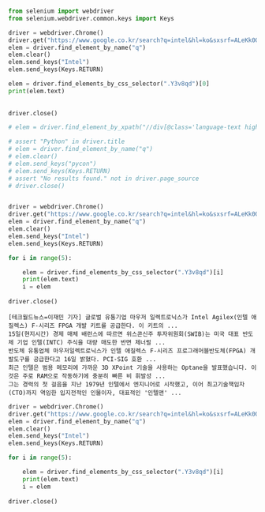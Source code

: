 ```python

from selenium import webdriver
from selenium.webdriver.common.keys import Keys

driver = webdriver.Chrome()
driver.get("https://www.google.co.kr/search?q=intel&hl=ko&sxsrf=ALeKk004ECBYXZq1B7km-TSeuZAiCrdhcQ:1613484714334&source=lnms&tbm=nws&sa=X&ved=2ahUKEwjA9v35yu7uAhVIPnAKHV6YBFsQ_AUoAXoECA0QAw&biw=1022&bih=779")
elem = driver.find_element_by_name("q")
elem.clear()
elem.send_keys("Intel")
elem.send_keys(Keys.RETURN)

elem = driver.find_elements_by_css_selector(".Y3v8qd")[0]
print(elem.text)
 
    
driver.close()

# elem = driver.find_element_by_xpath("//div[@class='language-text highlighter-rouge']/pre[@class='highlight']/code")

# assert "Python" in driver.title
# elem = driver.find_element_by_name("q")
# elem.clear()
# elem.send_keys("pycon")
# elem.send_keys(Keys.RETURN)
# assert "No results found." not in driver.page_source
# driver.close()



```


```python
driver = webdriver.Chrome()
driver.get("https://www.google.co.kr/search?q=intel&hl=ko&sxsrf=ALeKk004ECBYXZq1B7km-TSeuZAiCrdhcQ:1613484714334&source=lnms&tbm=nws&sa=X&ved=2ahUKEwjA9v35yu7uAhVIPnAKHV6YBFsQ_AUoAXoECA0QAw&biw=1022&bih=779")
elem = driver.find_element_by_name("q")
elem.clear()
elem.send_keys("Intel")
elem.send_keys(Keys.RETURN)

for i in range(5):

    elem = driver.find_elements_by_css_selector(".Y3v8qd")[i]
    print(elem.text)
    i = elem
    
driver.close()

```

    [테크월드뉴스=이재민 기자] 글로벌 유통기업 마우저 일렉트로닉스가 Intel Agilex(인텔 애질렉스) F-시리즈 FPGA 개발 키트를 공급한다. 이 키트의 ...
    15일(현지시간) 경제 매체 배런스에 따르면 위스콘신주 투자위원회(SWIB)는 미국 대표 반도체 기업 인텔(INTC) 주식을 대량 매도한 반면 제너럴 ...
    반도체 유통업체 마우저일렉트로닉스가 인텔 애질렉스 F-시리즈 프로그래머블반도체(FPGA) 개발도구를 공급한다고 16일 밝혔다. PCI-SIG 호환 ...
    최근 인텔은 범용 메모리에 가까운 3D XPoint 기술을 사용하는 Optane을 발표했습니다. 이것은 주로 RAM으로 작동하기에 충분히 빠른 비 휘발성 ...
    그는 경력의 첫 걸음을 지난 1979년 인텔에서 엔지니어로 시작했고, 이어 최고기술책임자(CTO)까지 역임한 입지전적인 인물이자, 대표적인 '인텔맨' ...
    


```python
driver = webdriver.Chrome()
driver.get("https://www.google.co.kr/search?q=intel&hl=ko&sxsrf=ALeKk004ECBYXZq1B7km-TSeuZAiCrdhcQ:1613484714334&source=lnms&tbm=nws&sa=X&ved=2ahUKEwjA9v35yu7uAhVIPnAKHV6YBFsQ_AUoAXoECA0QAw&biw=1022&bih=779")
elem = driver.find_element_by_name("q")
elem.clear()
elem.send_keys("Intel")
elem.send_keys(Keys.RETURN)

for i in range(5):

    elem = driver.find_elements_by_css_selector(".Y3v8qd")[i]
    print(elem.text)
    i = elem
    
driver.close()

```
